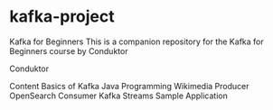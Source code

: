 # kafka-project
Kafka for Beginners
This is a companion repository for the Kafka for Beginners course by Conduktor

Conduktor

Content
Basics of Kafka Java Programming
Wikimedia Producer
OpenSearch Consumer
Kafka Streams Sample Application

